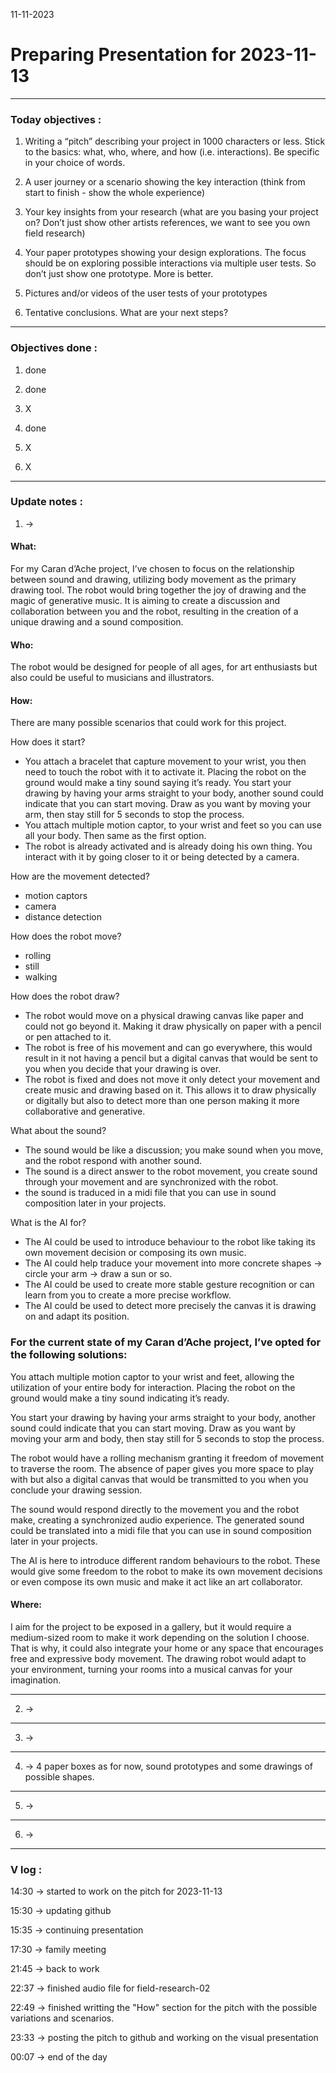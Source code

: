 11-11-2023
# Preparing Presentation for 2023-11-13

---

### Today objectives :
1. Writing a “pitch” describing your project in 1000 characters or less. Stick to the basics: what, who, where, and how (i.e. interactions). Be specific in your choice of words.

2. A user journey or a scenario showing the key interaction (think from start to finish - show the whole experience)
 
3. Your key insights from your research (what are you basing your project on? Don’t just show other artists references, we want to see you own field research)
 
4. Your paper prototypes showing your design explorations. The focus should be on exploring possible interactions via multiple user tests. So don’t just show one prototype. More is better.
 
5. Pictures and/or videos of the user tests of your prototypes
 
6. Tentative conclusions. What are your next steps?

---

### Objectives done : 

1. done

2. done

3. X

4. done

5. X

6. X


---

### Update notes : 

1. -> 

#### What:

For my Caran d’Ache project, I’ve chosen to focus on the relationship between sound and drawing, utilizing body movement as the primary drawing tool. The robot would bring together the joy of drawing and the magic of generative music. It is aiming to create a discussion and collaboration between you and the robot, resulting in the creation of a unique drawing and a sound composition.

#### Who:

The robot would be designed for people of all ages, for art enthusiasts but also could be useful to musicians and illustrators.

#### How:

There are many possible scenarios that could work for this project.

How does it start? 
- You attach a bracelet that capture movement to your wrist, you then need to touch the robot with it to activate it. Placing the robot on the ground would make a tiny sound saying it’s ready. You start your drawing by having your arms straight to your body, another sound could indicate that you can start moving. Draw as you want by moving your arm, then stay still for 5 seconds to stop the process.
-  You attach multiple motion captor, to your wrist and feet so you can use all your body. Then same as the first option.
- The robot is already activated and is already doing his own thing. You interact with it by going closer to it or being detected by a camera.

How are the movement detected?

- motion captors
- camera 
- distance detection

How does the robot move?

- rolling
- still
- walking

How does the robot draw?

- The robot would move on a physical drawing canvas like paper and could not go beyond it. Making it draw physically on paper with a pencil or pen attached to it.
- The robot is free of his movement and can go everywhere, this would result in it not having a pencil but a digital canvas that would be sent to you when you decide that your drawing is over.
- The robot is fixed and does not move it only detect your movement and create music and drawing based on it. This allows it to draw physically or digitally but also to detect more than one person making it more collaborative and generative.

What about the sound?

- The sound would be like a discussion; you make sound when you move, and the robot respond with another sound.
- The sound is a direct answer to the robot movement, you create sound through your movement and are synchronized with the robot.
- the sound is traduced in a midi file that you can use in sound composition later in your projects.

What is the AI for?

- The AI could be used to introduce behaviour to the robot like taking its own movement decision or composing its own music.
- The AI could help traduce your movement into more concrete shapes -> circle your arm -> draw a sun or so.
- The AI could be used to create more stable gesture recognition or can learn from you to create a more precise workflow.
- The AI could be used to detect more precisely the canvas it is drawing on and adapt its position.

### For the current state of my Caran d’Ache project, I’ve opted for the following solutions: 

You attach multiple motion captor to your wrist and feet, allowing the utilization of your entire body for interaction. Placing the robot on the ground would make a tiny sound indicating it’s ready. 

You start your drawing by having your arms straight to your body, another sound could indicate that you can start moving. Draw as you want by moving your arm and body, then stay still for 5 seconds to stop the process. 

The robot would have a rolling mechanism granting it freedom of movement to traverse the room. The absence of paper gives you more space to play with but also a digital canvas that would be transmitted to you when you conclude your drawing session. 

The sound would respond directly to the movement you and the robot make, creating a synchronized audio experience. The generated sound could be translated into a midi file that you can use in sound composition later in your projects. 

The AI is here to introduce different random behaviours to the robot. These would give some freedom to the robot to make its own movement decisions or even compose its own music and make it act like an art collaborator.

#### Where:

I aim for the project to be exposed in a gallery, but it would require a medium-sized room to make it work depending on the solution I choose. That is why, it could also integrate your home or any space that encourages free and expressive body movement. The drawing robot would adapt to your environment, turning your rooms into a musical canvas for your imagination. 


---
2. -> 

---
3. -> 

---
4. -> 4 paper boxes as for now, sound prototypes and some drawings of possible shapes.

---
5. -> 

---
6. -> 

---


### V log :

14:30 -> started to work on the pitch for 2023-11-13

15:30 -> updating github

15:35 -> continuing presentation

17:30 -> family meeting

21:45 -> back to work

22:37 -> finished audio file for field-research-02

22:49 -> finished writting the "How" section for the pitch with the possible variations and scenarios.

23:33 -> posting the pitch to github and working on the visual presentation

00:07 -> end of the day